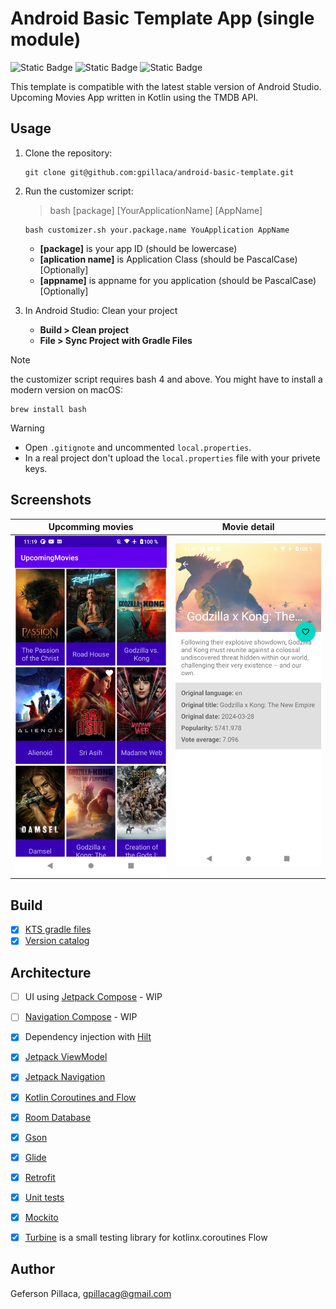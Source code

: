 # Android Basic Template App (single module)
![Static Badge](https://img.shields.io/badge/platform-Android-green?color=3DDC84&link=https%3A%2F%2Fdeveloper.android.com%2F) ![Static Badge](https://img.shields.io/badge/Kotlin-1.9.22-purple?color=7f52ff&link=https%3A%2F%2Fkotlinlang.org%2Fdocs%2Fhome.html) ![Static Badge](https://img.shields.io/badge/licence-MIT-red?color=9d2235&link=https%3A%2F%2Fgithub.com%2Fgpillaca%2FUpcomingMovies%2Fblob%2Fmaster%2FLICENSE)

This template is compatible with the latest stable version of Android Studio.
Upcoming Movies App written in Kotlin using the TMDB API.

## Usage

1. Clone the repository:
   ```
   git clone git@github.com:gpillaca/android-basic-template.git
   ```
2. Run the customizer script:
   
   > bash [package] [YourApplicationName] [AppName]
  
   ```
   bash customizer.sh your.package.name YouApplication AppName 
   ```
   - **[package]** is your app ID (should be lowercase)
   - **[aplication name]** is Application Class (should be PascalCase) [Optionally]
   - **[appname]** is appname for you application (should be PascalCase) [Optionally]

3. In Android Studio: Clean your project

    - **Build > Clean project**
    - **File > Sync Project with Gradle Files**

> [!NOTE]
> the customizer script requires bash 4 and above. You might have to install a modern version on macOS:

```
brew install bash
```

> [!WARNING]  
> - Open `.gitignote` and uncommented `local.properties`.
> - In a real project don't upload the `local.properties` file with your privete keys.

## Screenshots

| Upcomming movies | Movie detail |
| --- | --- |
|<img src="https://github.com/gpillaca/UpcomingMovies/blob/master/screenshot/upcoming-movies.png?raw=true" width="300" /> | <img src="https://github.com/gpillaca/UpcomingMovies/blob/master/screenshot/movie-detail.png?raw=true" width="300" /> |

## Build
- [x] [KTS gradle files](https://docs.gradle.org/current/userguide/platforms.html)
- [x] [Version catalog](https://developer.android.com/build/migrate-to-catalogs)

## Architecture
- [ ] UI using [Jetpack Compose](https://developer.android.com/develop/ui/compose) - WIP
- [ ] [Navigation Compose](https://developer.android.com/develop/ui/compose/navigation) - WIP
- [x] Dependency injection with [Hilt](https://developer.android.com/training/dependency-injection/hilt-android)
- [x] [Jetpack ViewModel](https://developer.android.com/topic/libraries/architecture/viewmodel)
- [x] [Jetpack Navigation](https://developer.android.com/develop/ui/compose/navigation)
- [x] [Kotlin Coroutines and Flow](https://developer.android.com/kotlin/coroutines)
- [x] [Room Database](https://developer.android.com/training/data-storage/room)

- [x] [Gson](https://github.com/google/gson)
- [x] [Glide](https://github.com/bumptech/glide)
- [x] [Retrofit](https://square.github.io/retrofit/)
    
- [x] [Unit tests](https://developer.android.com/training/testing/local-tests)
- [x] [Mockito](https://github.com/mockito/mockito)
- [x] [Turbine](https://github.com/cashapp/turbine) is a small testing library for kotlinx.coroutines Flow

## Author

Geferson Pillaca, gpillacag@gmail.com 
